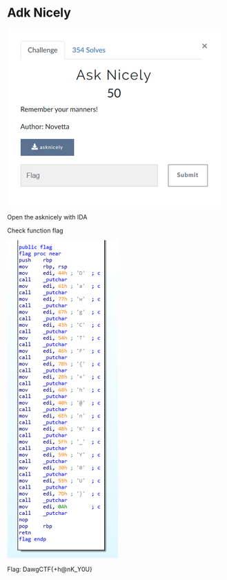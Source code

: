 # Adk Nicely

![](Given/Description.PNG)

Open the asknicely with IDA

Check function flag

![](Solution/flag.PNG)

Flag: DawgCTF{+h@nK_Y0U}
